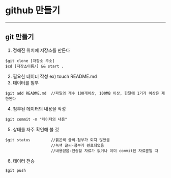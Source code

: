 # github 만들기

---

## git 만들기

1. 정해진 위치에 저장소를 만든다 
```shell
$git clone [저장소 주소]
$cd [저장소이름/] && start .
```

2. 필요한 데이터 작성 ex) touch README.md
3. 데이터를 첨부
```shell
$git add README.md	//파일의 개수 100개이상, 100MB 이상, 한달에 1기가 이상은 제한된다
```
4. 첨부된 데이터의 내용을 작성
```shell
$git commit -m "데이터의 내용"
```
5. 상태를 자주 확인해 볼 것
```shell
$git status			//붉은색 글씨-첨부가 되지 않았음
					//녹색 글씨-첨부가 완료되었음
					//내용없음-전송할 자료가 없거나 이미 commit된 자료뿐일 때
```
6. 데이터 전송
```shell
$git push
```
